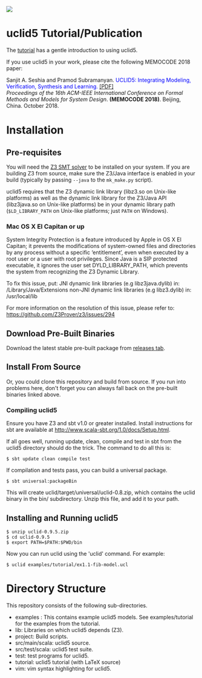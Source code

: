 <a href="https://travis-ci.org/uclid-org/uclid"><img src="https://travis-ci.org/uclid-org/uclid.svg?branch=master"></a>

# uclid5 Tutorial/Publication

The [tutorial](https://github.com/uclid-org/uclid/blob/master/tutorial/tutorial.pdf) has a gentle introduction to using uclid5.

If you use uclid5 in your work, please cite the following MEMOCODE 2018 paper:

Sanjit A. Seshia and Pramod Subramanyan. <font color="blue">UCLID5: Integrating Modeling, Verification, Synthesis and Learning.</font>
 [\[PDF\]](https://cse.iitk.ac.in/users/spramod/papers/memocode18.pdf)    
*Proceedings of the 16th ACM-IEEE International Conference on Formal Methods and Models for System Design*. **(MEMOCODE 2018)**. Beijing, China. October 2018.   

# Installation

## Pre-requisites

You will need the [Z3 SMT solver](https://github.com/Z3Prover/z3) to be installed on your system. If you are building Z3 from source, make sure the Z3/Java interface is enabled in your build (typically by passing `--java` to the `mk_make.py` script). 

uclid5 requires that the Z3 dynamic link library (libz3.so on Unix-like platforms) as well as the dynamic link library for the Z3/Java API (libz3java.so on Unix-like platforms) be in your dynamic library path (`$LD_LIBRARY_PATH` on Unix-like platforms; just `PATH` on Windows).

### Mac OS X El Capitan or up
System Integrity Protection is a feature introduced by Apple in OS X El Capitan; it prevents the modifications of system-owned files and directories by any process without a specific ‘entitlement’, even when executed by a root user or a user with root privileges. Since Java is a SIP protected executable, it ignores the user set DYLD_LIBRARY_PATH, which prevents the system from recognizing the Z3 Dynamic Library. 

To fix this issue, put:
JNI dynamic link libraries (e.g libz3java.dylib) in:       /Library/Java/Extensions
non-JNI dynamic link libraries (e.g libz3.dylib) in:      /usr/local/lib

For more information on the resolution of this issue, please refer to:
https://github.com/Z3Prover/z3/issues/294


## Download Pre-Built Binaries

Download the latest stable pre-built package from [releases tab](https://github.com/uclid-org/uclid/releases).

## Install From Source

Or, you could clone this repository and build from source. If you run into problems here, don't forget you can always fall back on the pre-built binaries linked above.

### Compiling uclid5

Ensure you have Z3 and sbt v1.0 or greater installed. Install instructions for sbt are available at http://www.scala-sbt.org/1.0/docs/Setup.html.

If all goes well, running update, clean, compile and test in sbt from the uclid5 directory should do the trick. The command to do all this is:

    $ sbt update clean compile test

If compilation and tests pass, you can build a universal package.

    $ sbt universal:packageBin

This will create uclid/target/universal/uclid-0.8.zip, which contains the uclid binary in the bin/ subdirectory. Unzip this file, and add it to your path.

## Installing and Running uclid5

    $ unzip uclid-0.9.5.zip
    $ cd uclid-0.9.5
    $ export PATH=$PATH:$PWD/bin

Now you can run uclid using the 'uclid' command. For example:

    $ uclid examples/tutorial/ex1.1-fib-model.ucl

# Directory Structure

This repository consists of the following sub-directories.
 - examples : This contains example uclid5 models. See examples/tutorial for the examples from the tutorial.
 - lib: Libraries on which uclid5 depends (Z3).
 - project: Build scripts.
 - src/main/scala: uclid5 source.
 - src/test/scala: uclid5 test suite.
 - test: test programs for uclid5.
 - tutorial: uclid5 tutorial (with LaTeX source)
 - vim: vim syntax highlighting for uclid5. 
